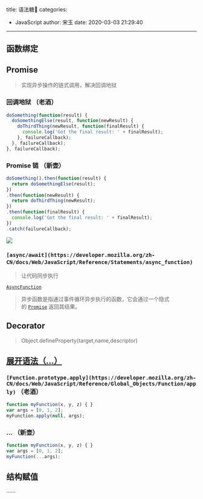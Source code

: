 title: 语法糖🍬
categories:
 - JavaScript
author: 宋玉
date: 2020-03-03 21:29:40
---
<a name="CAKpe"></a>
## 函数绑定
<a name="q5HUD"></a>
## Promise
> 实现异步操作的链式调用，解决回调地狱

<a name="LUqpX"></a>
### 回调地狱 （老酒）
```javascript
doSomething(function(result) {
  doSomethingElse(result, function(newResult) {
    doThirdThing(newResult, function(finalResult) {
      console.log('Got the final result: ' + finalResult);
    }, failureCallback);
  }, failureCallback);
}, failureCallback);
```
<a name="ryHEa"></a>
### Promise 链 （新壶）
```javascript
doSomething().then(function(result) {
  return doSomethingElse(result);
})
.then(function(newResult) {
  return doThirdThing(newResult);
})
.then(function(finalResult) {
  console.log('Got the final result: ' + finalResult);
})
.catch(failureCallback);
```

![](https://cdn.nlark.com/yuque/0/2019/png/394169/1566980356127-62c32e09-8967-4e9e-be81-ae8feffa5f3a.png)<a name="wk4jT"></a>
### `[async/await](https://developer.mozilla.org/zh-CN/docs/Web/JavaScript/Reference/Statements/async_function)` 

> 让代码同步执行


[`AsyncFunction`](https://developer.mozilla.org/zh-CN/docs/Web/JavaScript/Reference/Global_Objects/AsyncFunction)

> 异步函数是指通过事件循环异步执行的函数，它会通过一个隐式的 [`Promise`](https://developer.mozilla.org/zh-CN/docs/Web/JavaScript/Reference/Global_Objects/Promise) 返回其结果。


<a name="W1KCK"></a>
## Decorator
> Object.defineProperty(target,name,descriptor)

<a name="k1e2D"></a>
## [**展开语法（...）**](https://developer.mozilla.org/zh-CN/docs/Web/JavaScript/Reference/Operators/Spread_syntax)
<a name="8fg4Z"></a>
### `[Function.prototype.apply](https://developer.mozilla.org/zh-CN/docs/Web/JavaScript/Reference/Global_Objects/Function/apply)` （老酒）
```javascript
function myFunction(x, y, z) { }
var args = [0, 1, 2];
myFunction.apply(null, args);
```
<a name="c5Sn7"></a>
### ... （新壶）
```javascript
function myFunction(x, y, z) { }
var args = [0, 1, 2];
myFunction(...args);
```

<a name="9jH5k"></a>
## 结构赋值
······
